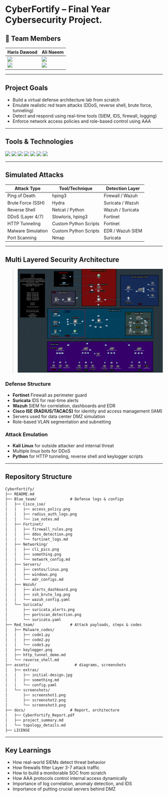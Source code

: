 # CyberFortify – Final Year Cybersecurity Project.

## 👤 Team Members

| Haris Dawood | Ali Naeem |
|--------------|-----------|
| <a href="mailto:harisdawoodofficial@gmail.com"><img src="https://img.shields.io/badge/Gmail-D14836?style=for-the-badge&logo=gmail&logoColor=white"/></a> <br> <a href="https://www.linkedin.com/in/haris-dawood-b69195282"><img src="https://img.shields.io/badge/LinkedIn-0077B5?style=for-the-badge&logo=linkedin&logoColor=white"/></a> | <a href="mailto:ali00xac@gmail.com"><img src="https://img.shields.io/badge/Gmail-D14836?style=for-the-badge&logo=gmail&logoColor=white"/></a> <br> <a href="https://www.linkedin.com/in/ali-naeem-908545372/"><img src="https://img.shields.io/badge/LinkedIn-0077B5?style=for-the-badge&logo=linkedin&logoColor=white"/></a> |

---

## Project Goals
- Build a virtual defense architecture lab from scratch
- Emulate realistic red team attacks (DDoS, reverse shell, brute force, tunneling)
- Detect and respond using real-time tools (SIEM, IDS, firewall, logging)
- Enforce network access policies and role-based control using AAA

---

## Tools & Technologies

<p align="left">
  <img src="https://img.shields.io/badge/Fortinet-FC1F1F?style=for-the-badge&logo=fortinet&logoColor=white"/>
  <img src="https://img.shields.io/badge/Wazuh-0077C8?style=for-the-badge&logo=wazuh&logoColor=white"/>
  <img src="https://img.shields.io/badge/Suricata-F5821F?style=for-the-badge&logoColor=white"/>
  <img src="https://img.shields.io/badge/EVE--NG-000000?style=for-the-badge&logo=gnubash&logoColor=white"/>
  <img src="https://img.shields.io/badge/Kali_Linux-557C94?style=for-the-badge&logo=kalilinux&logoColor=white"/>
  <img src="https://img.shields.io/badge/Windows_Server-00ADEF?style=for-the-badge&logo=windows&logoColor=white"/>
  <img src="https://img.shields.io/badge/Cisco_ISE-1D9BD1?style=for-the-badge&logo=cisco&logoColor=white"/>
</p>

---

## Simulated Attacks

| Attack Type          | Tool/Technique         | Detection Layer        |
|----------------------|------------------------|------------------------|
| Ping of Death        | hping3                 | Firewall / Wazuh       |
| Brute Force (SSH)    | Hydra                  | Suricata / Wazuh       |
| Reverse Shell        | Netcat / Python        | Wazuh / Suricata       |
| DDoS (Layer 4/7)     | Slowloris, hping3      | Fortinet               |
| HTTP Tunneling       | Custom Python Scripts  | Fortinet               |
| Malware Simulation   | Custom Python Scripts  | EDR / Wazuh SIEM       |
| Port Scanning        | Nmap                   | Suricata               |

---

## Multi Layered Security Architecture

> ![Topology Preview](/assets/screenshots/designs/network_topology.jpg)

### Defense Structure
- **Fortinet** Firewall as perimeter guard
- **Suricata** IDS for real-time alerts
- **Wazuh** SIEM for correlation, dashboards and EDR
- **Cisco ISE (RADIUS/TACACS)** for identity and access management (IAM)
- Servers used for data center DMZ simulation
- Role-based VLAN segmentation and subnetting

### Attack Emulation
- **Kali Linux** for outside attacker and internal threat
- Multiple linux bots for DDoS
- **Python** for HTTP tunneling, reverse shell and keylogger scripts

---

## Repository Structure

```
CyberFortify/
├── README.md
├── Blue_team/               # Defense logs & configs
│   ├── Cisco_ise/
│   │   ├── access_policy.png
│   │   ├── radius_auth_logs.png
│   │   └── ise_notes.md
│   ├── Fortinet/
│   │   ├── firewall_rules.png
│   │   ├── ddos_detection.png
│   │   └── fortinet_logs.md
│   ├── Networking/
│   │   ├── cli_pics.png
│   │   ├── something.png
│   │   └── network_config.md
│   ├── Servers/
│   │   ├── centos/linux.png
│   │   ├── windows.png
│   │   └── edr_configs.md
│   ├── Wazuh/
│   │   ├── alerts_dashboard.png
│   │   ├── ssh_brute_log.png
│   │   └── wazuh_config.yaml
│   └── Suricata/
│       ├── suricata_alerts.png
│       ├── portscan_detection.png
│       └── suricata.yaml
├── Red_team/                # Attack payloads, steps & codes
│   ├── Malware_codes/
│   │   ├── code1.py
│   │   ├── code2.py
│   │   └── code3.py
│   ├── keylogger.png
│   ├── http_tunnel_demo.md
│   └── reverse_shell.md
├── assets/                    # diagrams, screenshots
│   ├── extras/
│   │   ├── initial-design.jpg
│   │   ├── something.md
│   │   └── config.yaml
│   └── screenshots/
│       ├── screenshot1.png
│       ├── screenshot2.png
│       └── screenshot3.png
├── docs/                    # Report, architecture
│   ├── CyberFortify_Report.pdf
│   ├── project_summary.md
│   └── topology_details.md
├── LICENSE
```

---

## Key Learnings
- How real-world SIEMs detect threat behavior
- How firewalls filter Layer 3-7 attack traffic
- How to build a monitorable SOC from scratch
- How AAA protocols control internal access dynamically
- Importance of log correlation, anomaly detection, and IDS
- Importance of putting crucial servers behind DMZ
